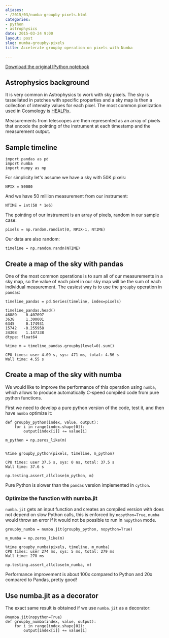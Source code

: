 ```yaml
---
aliases:
- /2015/03/numba-groupby-pixels.html
categories:
- python
- astrophysics
date: 2015-03-24 9:00
layout: post
slug: numba-groupby-pixels
title: Accelerate groupby operation on pixels with Numba

---
```


[Download the original IPython notebook](https://gist.github.com/zonca/37b4423e507d5dc2fc3b8b5d4db6d316)

## Astrophysics background

It is very common in Astrophysics to work with sky pixels. The sky is tassellated in patches with specific properties and a sky map is then a collection of intensity values for each pixel. The most common pixelization used in Cosmology is [HEALPix](http://healpix.jpl.nasa.gov).

Measurements from telescopes are then represented as an array of pixels that encode the pointing of the instrument at each timestamp and the measurement output.

## Sample timeline

    import pandas as pd
    import numba
    import numpy as np

For simplicity let's assume we have a sky with 50K pixels:


    NPIX = 50000

And we have 50 million measurement from our instrument:


    NTIME = int(50 * 1e6)

The pointing of our instrument is an array of pixels, random in our sample case:


    pixels = np.random.randint(0, NPIX-1, NTIME)

Our data are also random:


    timeline = np.random.randn(NTIME)

## Create a map of the sky with pandas

One of the most common operations is to sum all of our measurements in a sky map, so the value of each pixel in our sky map will be the sum of each individual measurement.
The easiest way is to use the `groupby` operation in `pandas`:


    timeline_pandas = pd.Series(timeline, index=pixels)

    timeline_pandas.head()
    46889    0.407097
    3638     1.300001
    6345     0.174931
    15742   -0.255958
    34308    1.147338
    dtype: float64

    %time m = timeline_pandas.groupby(level=0).sum()

    CPU times: user 4.09 s, sys: 471 ms, total: 4.56 s
    Wall time: 4.55 s


## Create a map of the sky with numba

We would like to improve the performance of this operation using `numba`, which allows to produce automatically C-speed compiled code from pure python functions.

First we need to develop a pure python version of the code, test it, and then have `numba` optimize it:

    def groupby_python(index, value, output):
        for i in range(index.shape[0]):
            output[index[i]] += value[i]

    m_python = np.zeros_like(m)


    %time groupby_python(pixels, timeline, m_python)

    CPU times: user 37.5 s, sys: 0 ns, total: 37.5 s
    Wall time: 37.6 s

    np.testing.assert_allclose(m_python, m)

Pure Python is slower than the `pandas` version implemented in `cython`.

### Optimize the function with numba.jit

`numba.jit` gets an input function and creates an compiled version with does not depend on slow Python calls, this is enforced by `nopython=True`, `numba` would throw an error if it would not be possible to run in `nopython` mode.


    groupby_numba = numba.jit(groupby_python, nopython=True)

    m_numba = np.zeros_like(m)

    %time groupby_numba(pixels, timeline, m_numba)
    CPU times: user 274 ms, sys: 5 ms, total: 279 ms
    Wall time: 278 ms

    np.testing.assert_allclose(m_numba, m)

Performance improvement is about 100x compared to Python and 20x compared to Pandas, pretty good!

## Use numba.jit as a decorator

The exact same result is obtained if we use `numba.jit` as a decorator:

    @numba.jit(nopython=True)
    def groupby_numba(index, value, output):
        for i in range(index.shape[0]):
            output[index[i]] += value[i]
